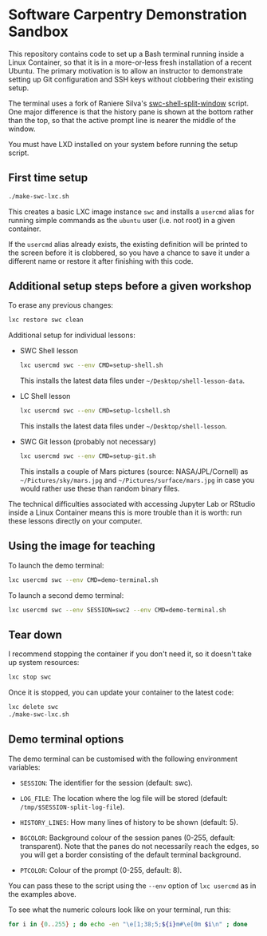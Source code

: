 # Software Carpentry Demonstration Sandbox

This repository contains code to set up a Bash terminal running inside a Linux
Container, so that it is in a more-or-less fresh installation of a recent
Ubuntu. The primary motivation is to allow an instructor to demonstrate setting
up Git configuration and SSH keys without clobbering their existing setup.

The terminal uses a fork of Raniere Silva's [swc-shell-split-window] script. One
major difference is that the history pane is shown at the bottom rather than the
top, so that the active prompt line is nearer the middle of the window.

[swc-shell-split-window]: https://github.com/rgaiacs/swc-shell-split-window

You must have LXD installed on your system before running the setup script.

## First time setup

```bash
./make-swc-lxc.sh
```

This creates a basic LXC image instance `swc` and installs a `usercmd` alias
for running simple commands as the `ubuntu` user (i.e. not root) in a given
container.

If the `usercmd` alias already exists, the existing definition will be printed
to the screen before it is clobbered, so you have a chance to save it under a
different name or restore it after finishing with this code.

## Additional setup steps before a given workshop

To erase any previous changes:

```bash
lxc restore swc clean
```

Additional setup for individual lessons:

  - SWC Shell lesson

    ```bash
    lxc usercmd swc --env CMD=setup-shell.sh
    ```

    This installs the latest data files under `~/Desktop/shell-lesson-data`.

  - LC Shell lesson

    ```bash
    lxc usercmd swc --env CMD=setup-lcshell.sh
    ```

    This installs the latest data files under `~/Desktop/shell-lesson`.

  - SWC Git lesson (probably not necessary)

    ```bash
    lxc usercmd swc --env CMD=setup-git.sh
    ```

    This installs a couple of Mars pictures (source: NASA/JPL/Cornell) as
    `~/Pictures/sky/mars.jpg` and `~/Pictures/surface/mars.jpg` in case you
    would rather use these than random binary files.

The technical difficulties associated with accessing Jupyter Lab or RStudio
inside a Linux Container means this is more trouble than it is worth: run
these lessons directly on your computer.

## Using the image for teaching

To launch the demo terminal:

```bash
lxc usercmd swc --env CMD=demo-terminal.sh
```

To launch a second demo terminal:

```bash
lxc usercmd swc --env SESSION=swc2 --env CMD=demo-terminal.sh
```

## Tear down

I recommend stopping the container if you don't need it, so it doesn't take up
system resources:

```bash
lxc stop swc
```

Once it is stopped, you can update your container to the latest code:

```bash
lxc delete swc
./make-swc-lxc.sh
```

## Demo terminal options

The demo terminal can be customised with the following environment variables:

- `SESSION`: The identifier for the session (default: swc).

- `LOG_FILE`: The location where the log file will be stored (default:
  `/tmp/$SESSION-split-log-file`).

- `HISTORY_LINES`: How many lines of history to be shown (default: 5).

- `BGCOLOR`: Background colour of the session panes (0-255, default: transparent).
  Note that the panes do not necessarily reach the edges, so you will get a border
  consisting of the default terminal background.

- `PTCOLOR`: Colour of the prompt (0-255, default: 8).

You can pass these to the script using the `--env` option of `lxc usercmd` as in
the examples above.

To see what the numeric colours look like on your terminal, run this:

```bash
for i in {0..255} ; do echo -en "\e[1;38;5;${i}m#\e[0m $i\n" ; done
```

